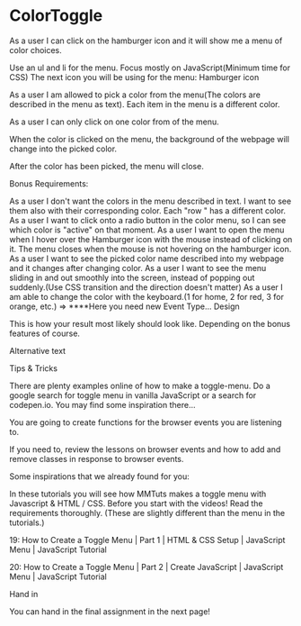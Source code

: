 ﻿# ColorToggle


As a user I can click on the hamburger icon and it will show me a menu of color choices.

Use an ul and li for the menu.
Focus mostly on JavaScript(Minimum time for CSS)
The next icon you will be using for the menu:
Hamburger icon

As a user I am allowed to pick a color from the menu(The colors are described in the menu as text). Each item in the menu is a different color.

As a user I can only click on one color from of the menu.

When the color is clicked on the menu, the background of the webpage will change into the picked color.

After the color has been picked, the menu will close.

Bonus Requirements:

As a user I don't want the colors in the menu described in text. I want to see them also with their corresponding color. Each "row " has a different color.
As a user I want to click onto a radio button in the color menu, so I can see which color is "active" on that moment.
As a user I want to open the menu when I hover over the Hamburger icon with the mouse instead of clicking on it. The menu closes when the mouse is not hovering on the hamburger icon.
As a user I want to see the picked color name described into my webpage and it changes after changing color.
As a user I want to see the menu sliding in and out smoothly into the screen, instead of popping out suddenly.(Use CSS transition and the direction doesn't matter)
As a user I am able to change the color with the keyboard.(1 for home, 2 for red, 3 for orange, etc.) ⇒ ****Here you need new Event Type...
Design

This is how your result most likely should look like. Depending on the bonus features of course.

Alternative text

Tips & Tricks

There are plenty examples online of how to make a toggle-menu. Do a google search for toggle menu in vanilla JavaScript or a search for codepen.io. You may find some inspiration there...

You are going to create functions for the browser events you are listening to.

If you need to, review the lessons on browser events and how to add and remove classes in response to browser events.

Some inspirations that we already found for you:

In these tutorials you will see how MMTuts makes a toggle menu with Javascript & HTML / CSS. Before you start with the videos! Read the requirements thoroughly. (These are slightly different than the menu in the tutorials.)

19: How to Create a Toggle Menu | Part 1 | HTML & CSS Setup | JavaScript Menu | JavaScript Tutorial

20: How to Create a Toggle Menu | Part 2 | Create JavaScript | JavaScript Menu | JavaScript Tutorial

Hand in

You can hand in the final assignment in the next page!
